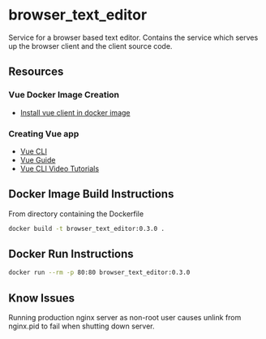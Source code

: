 # browser_text_editor
Service for a browser based text editor. Contains the service which serves up the browser client and the client source code.

## Resources
### Vue Docker Image Creation
* [Install vue client in docker image](https://vuejs.org/v2/cookbook/dockerize-vuejs-app.html)

### Creating Vue app
* [Vue CLI](https://cli.vuejs.org/guide/#components-of-the-system)
* [Vue Guide](https://vuejs.org/v2/guide/#)
* [Vue CLI Video Tutorials](https://www.vuemastery.com/courses/real-world-vue-js/vue-cli/)

## Docker Image Build Instructions
From directory containing the Dockerfile
```Bash
docker build -t browser_text_editor:0.3.0 .
```

## Docker Run Instructions
```Bash
docker run --rm -p 80:80 browser_text_editor:0.3.0
```

## Know Issues
Running production nginx server as non-root user causes unlink from nginx.pid to fail when shutting down server.
